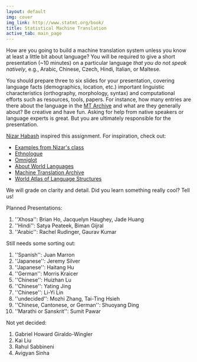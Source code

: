 ```yaml
---
layout: default
img: cover
img_link: http://www.statmt.org/book/
title: Statistical Machine Translation
active_tab: main_page 
---
```


How are you going to build a machine translation system unless you know at
least a little bit about language? You will be required to give 
a short presentation (~10 minutes) on a particular language <i>that you do 
not speak natively</i>, e.g., Arabic, Chinese, Czech, Hindi, Italian, or Maltese.

You should prepare three to six slides for your presentation, covering
language facts (demographics, location, etc.) important linguistic 
characteristics (orthography, morphology, syntax) and computational efforts 
such as resources, tools, papers. For instance,  how many entries are there
about the language in the [MT Archive](http://www.mt-archive.info/) 
and what are they generally about? Be creative and have fun. 
Asking for help from native speakers or language experts is great.
But you are ultimately responsible for the presentation.

[Nizar Habash](http://www.nizarhabash.com/) inspired this assignment.
For inspiration, check out:

* [Examples from Nizar's class](https://sites.google.com/site/comse6998machinetranslation/language-in-10-minutes)
* [Ethnologue](http://www.ethnologue.com/)
* [Omniglot](http://www.omniglot.com/)
* [About World Languages](http://www.aboutworldlanguages.com/)
* [Machine Translation Archive](http://www.mt-archive.info/)
* [World Atlas of Language Structures](http://wals.info/)

We will grade on clarity and detail. Did you learn 
something really cool? Tell us!

Planned Presentations:

1. ''Xhosa'': Brian Ho, Jacquelyn Haughey, Jade Huang
2. ''Hindi'': Satya Peateek, Biman Gijral
3. ''Arabic'': Rachel Rudinger, Gaurav Kumar

Still needs some sorting out:

1. ''Spanish'': Juan Marron
2. ''Japanese'': Jeremy Silver
3. ''Japanese'': Haitang Hu
4. ''German'': Morris Kraicer
5. ''Chinese'': Huizhan Lu
6. ''Chinese'': Yating Jing
7. ''Chinese'': Li-Yi Lin
8. ''undecided'': Mozhi Zhang, Tai-Ting Hsieh
9. ''Chinese, Cantonese, or German'': Shuoyang Ding
10. ''Marathi or Sanskrit'': Sumit Pawar

Not yet decided:

1. Gabriel Howard Giraldo-Wingler
2. Kai Liu
3. Rahul Sabbineni
4. Avigyan Sinha







